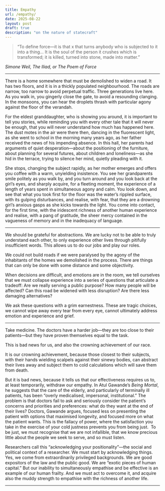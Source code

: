 ```yaml
---
title: Empathy
url: /empathy/
date: 2025-08-22
layout: post
draft: true
description: "on the nature of statecraft"
---
```


> “To define force—it is that x that turns anybody who is subjected to it into a thing... It is the soul of the person it crushes which is transformed; it is killed, turned into stone, made into matter.” 

*Simone Weil, The Iliad, or The Poem of Force*

<hr>

There is a home somewhere that must be demolished to widen a road. It has two floors, and it is in a thickly populated neighbourhood. The roads are narrow, too narrow to avoid perpetual traffic. Three generations live here. As you walk in, you gingerly close the gate, to avoid a resounding clanging. In the monsoons, you can hear the droplets thrash with particular agony against the floor of the verandah.

For the eldest granddaughter, who is showing you around, it is important to tell you stories, while reminding you with every other tale that it will never be enough, that you will never understand how much has happened here. The dust motes in the air were there then, dancing in the fluorescent light, as she went to school in the morning many years ago, as her father received the news of his impending absence. In this hall, her parents had arguments of quiet desperation—about the positioning of the furniture, about planning for several futures, about children and loneliness—as she hid in the terrace, trying to silence her mind, quietly pleading with it.

She stops, changing the subject rapidly, as her mother emerges and offers you coffee with a warm, unyielding insistence. You see her grandparents smile politely as you walk by, and you turn around and you look back at the girl’s eyes, and sharply acquire, for a fleeting moment, the experience of a length of years spent in simultaneous agony and calm. You look down, and see that what you took first for the floor was the water’s rippled surface, with its gulping disturbances, and realise, with fear, that they are a drowning girl’s anxious gasps as she kicks towards the light. You come into contact, for the first time, with the iridescent richness of another human experience and realise, with a pang of gratitude, the sheer mercy contained in the vagueness of memory and in the inadequacy of language.

<hr>

We should be grateful for abstractions. We are lucky not to be able to truly understand each other, to only experience other lives through pitifully insufficient words. This allows us to do our jobs and play our roles. 

We could not build roads if we were paralysed by the agony of the inhabitants of the homes we demolished in the process. There are things that can only be done with some distance and some objectivity.

When decisions are difficult, and emotions are in the room, we tell ourselves that we must collapse experience into a series of questions that articulate a tradeoff: Are we really serving a public purpose? How many people will be affected? Can this road be widened with less disruption? Are there less damaging alternatives?  

We ask these questions with a grim earnestness. These are tragic choices, we cannot wipe away every tear from every eye, cannot ultimately address emotion and experience and grief. 

<hr>

Take medicine. The doctors have a harder job—they are too close to their patients—but they have proven themselves equal to the task.  

This is bad news for us, and also the crowning achievement of our race. 

It is our crowning achievement, because those closest to their subjects, with their hands wielding scalpels against their sinewy bodies, can abstract their lives away and subject them to cold calculations which will save them from death. 

But it is bad news, because it tells us that our effectiveness requires us to, at least temporarily, withdraw our empathy. In Atul Gawande’s *Being Mortal*, he suggests that the care of the elderly, and particularly of terminally ill patients, has been “overly medicalised, impersonal, institutional.” The problem is that doctors fail to ask and seriously consider the patient’s concerns and priorities and preferences: what do they want at the end of their lives? Doctors, Gawande argues, focused less on presenting the patient with options that maximised longevity, and focused more on what the patient wants. This is the fallacy of power, where the satisfaction you take in the exercise of your cold justness prevents you from being just.  To be just, we must recognise that we are not infallible, that we know precious little about the people we seek to serve, and so must listen. 

Researchers call this “acknowledging your positionality”—the social and political context of a researcher. We must start by acknowledging things. Yes, we come from extraordinarily privileged backgrounds. We are good expositors of the law and the public good. We are “exotic pieces of human capital.” But our inability to simultaneously empathise and be effective is an example of our human frailty. And we must act to overcome it, and acquire also the muddy strength to empathise with the richness of another life. 

<hr>

